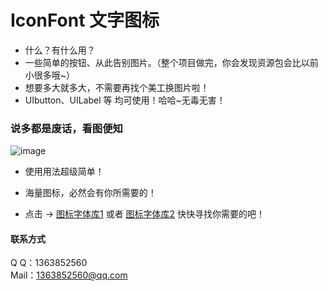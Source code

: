 # IconFont 文字图标
* 什么？有什么用？
* 一些简单的按钮、从此告别图片。（整个项目做完，你会发现资源包会比以前小很多哦~）
* 想要多大就多大，不需要再找个美工换图片啦！
* UIbutton、UILabel 等 均可使用！哈哈~无毒无害！
 
### 说多都是废话，看图便知

![image](./1224·2.gif)
* 使用用法超级简单！

* 海量图标，必然会有你所需要的！
* 点击 -> [图标字体库1](http://www.fontello.com/) 
  或者 [图标字体库2](http://www.iconfont.cn/repositories/) 快快寻找你需要的吧！

#### 联系方式  <br />
Q    Q：1363852560 <br />
Mail：1363852560@qq.com<br />
